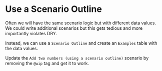 # Use a Scenario Outline
Often we will have the same scenario logic but with different data values.
We could write additional scenarios but this gets tedious and more
importantly violates DRY.

Instead, we can use a `Scenario Outline` and create an `Examples` table
with the data values.

Update the `Add two numbers (using a scenario outline)` scenario 
by removing the `@wip` tag and get it to work.

